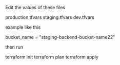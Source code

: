 Edit the values of these files

production.tfvars
staging.tfvars
dev.tfvars

example like this

bucket_name = "staging-backend-bucket-name22"

then run

terraform init
terraform plan
terraform apply 